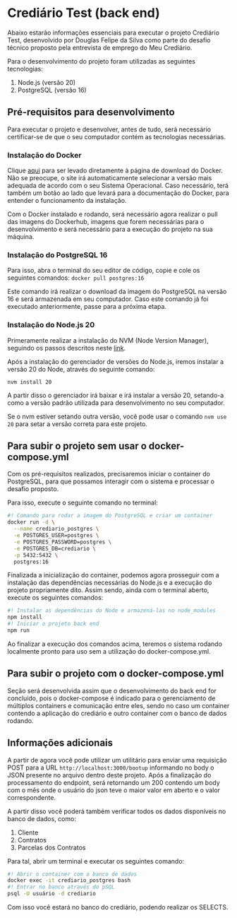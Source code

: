 # Crediário Test (back end)

Abaixo estarão informações essenciais para executar o projeto Crediário Test, desenvolvido por Douglas Felipe da Silva como parte do desafio técnico proposto pela entrevista de emprego do Meu Crediário.

Para o desenvolvimento do projeto foram utilizadas as seguintes tecnologias:

1. Node.js (versão 20)
2. PostgreSQL (versão 16)

## Pré-requisitos para desenvolvimento

Para executar o projeto e desenvolver, antes de tudo, será necessário certificar-se de que o seu computador contém as tecnologias necessárias.

### Instalação do Docker

Clique [aqui](https://www.docker.com/get-started/) para ser levado diretamente à página de download do Docker. Não se preocupe, o site irá automaticamente selecionar a versão mais adequada de acordo com o seu Sistema Operacional. Caso necessário, terá também um botão ao lado que levará para a documentação do Docker, para entender o funcionamento da instalação.

Com o Docker instalado e rodando, será necessário agora realizar o pull das imagens do Dockerhub, imagens que forem necessárias para o desenvolvimento e será necessário para a execução do projeto na sua máquina.

### Instalação do PostgreSQL 16

Para isso, abra o terminal do seu editor de código, copie e cole os seguintes comandos:
`docker pull postgres:16`

Este comando irá realizar o download da imagem do PostgreSQL na versão 16 e será armazenada em seu computador. Caso este comando já foi executado anteriormente, passe para a próxima etapa.

### Instalação do Node.js 20

Primeramente realizar a instalação do NVM (Node Version Manager), seguindo os passos descritos neste [link](https://github.com/nvm-sh/nvm?tab=readme-ov-file#installing-and-updating).

Após a instalação do gerenciador de versões do Node.js, iremos instalar a versão 20 do Node, através do seguinte comando:

`nvm install 20`

A partir disso o gerenciador irá baixar e irá instalar a versão 20, setando-a como a versão padrão utilizada para desenvolvimento no seu computador.

Se o nvm estiver setando outra versão, você pode usar o comando `nvm use 20` para setar a versão correta para este projeto.

## Para subir o projeto sem usar o docker-compose.yml

Com os pré-requisitos realizados, precisaremos iniciar o container do PostgreSQL, para que possamos interagir com o sistema e processar o desafio proposto.

Para isso, execute o seguinte comando no terminal:

```bash
#! Comando para rodar a imagem do PostgreSQL e criar um container
docker run -d \
  --name crediario_postgres \
  -e POSTGRES_USER=postgres \
  -e POSTGRES_PASSWORD=postgres \
  -e POSTGRES_DB=crediario \
  -p 5432:5432 \
  postgres:16
```

Finalizada a inicialização do container, podemos agora prosseguir com a instalação das dependências necessárias do Node.js e a execução do projeto propriamente dito. Assim sendo, ainda com o terminal aberto, execute os seguintes comandos:

```bash
#! Instalar as dependências do Node e armazená-las no node_modules
npm install
#! Iniciar o projeto back end
npm run
```

Ao finalizar a execução dos comandos acima, teremos o sistema rodando localmente pronto para uso sem a utilização do docker-compose.yml.

## Para subir o projeto com o docker-compose.yml

Seção será desenvolvida assim que o desenvolvimento do back end for concluído, pois o docker-compose é indicado para o gerenciamento de múltiplos containers e comunicação entre eles, sendo no caso um container contendo a aplicação do crediário e outro container com o banco de dados rodando.

## Informações adicionais

A partir de agora você pode utilizar um utilitário para enviar uma requisição POST para a URL `http://localhost:3000/bootup` informando no body o JSON presente no arquivo dentro deste projeto. Após a finalização do processamento do endpoint, será retornando um 200 contendo um body com o mês onde o usuário do json teve o maior valor em aberto e o valor correspondente.

A partir disso você poderá também verificar todos os dados disponíveis no banco de dados, como:

1. Cliente
2. Contratos
3. Parcelas dos Contratos

Para tal, abrir um terminal e executar os seguintes comando:

```bash
#! Abrir o container com o banco de dados
docker exec -it crediario_postgres bash
#! Entrar no banco através do pSQL
psql -U usuário -d crediario
```

Com isso você estará no banco do crediário, podendo realizar os SELECTS.
